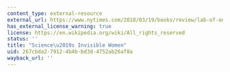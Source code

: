 ```yaml
---
content_type: external-resource
external_url: https://www.nytimes.com/2018/03/19/books/review/lab-of-ones-own-patricia-fara-broad-band-claire-evans.html
has_external_license_warning: true
license: https://en.wikipedia.org/wiki/All_rights_reserved
status: ''
title: "Science\u2019s Invisible Women"
uid: 267cbda2-7912-4b4b-bd3d-4752ab26af8a
wayback_url: ''
---
```

